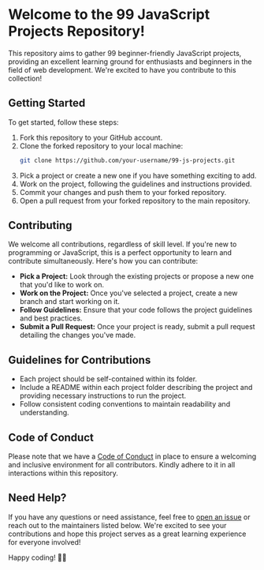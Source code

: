 
# Welcome to the 99 JavaScript Projects Repository!

This repository aims to gather 99 beginner-friendly JavaScript projects, providing an excellent learning ground for enthusiasts and beginners in the field of web development. We're excited to have you contribute to this collection!

## Getting Started

To get started, follow these steps:

1. Fork this repository to your GitHub account.
2. Clone the forked repository to your local machine:
   ```bash
   git clone https://github.com/your-username/99-js-projects.git
   ```
3. Pick a project or create a new one if you have something exciting to add.
4. Work on the project, following the guidelines and instructions provided.
5. Commit your changes and push them to your forked repository.
6. Open a pull request from your forked repository to the main repository.

## Contributing

We welcome all contributions, regardless of skill level. If you're new to programming or JavaScript, this is a perfect opportunity to learn and contribute simultaneously. Here's how you can contribute:

- **Pick a Project:** Look through the existing projects or propose a new one that you'd like to work on.
- **Work on the Project:** Once you've selected a project, create a new branch and start working on it.
- **Follow Guidelines:** Ensure that your code follows the project guidelines and best practices.
- **Submit a Pull Request:** Once your project is ready, submit a pull request detailing the changes you've made.

## Guidelines for Contributions

- Each project should be self-contained within its folder.
- Include a README within each project folder describing the project and providing necessary instructions to run the project.
- Follow consistent coding conventions to maintain readability and understanding.

## Code of Conduct

Please note that we have a [Code of Conduct](CODE_OF_CONDUCT.md) in place to ensure a welcoming and inclusive environment for all contributors. Kindly adhere to it in all interactions within this repository.

## Need Help?

If you have any questions or need assistance, feel free to [open an issue](../../issues) or reach out to the maintainers listed below.
We're excited to see your contributions and hope this project serves as a great learning experience for everyone involved!

Happy coding! 🚀✨
